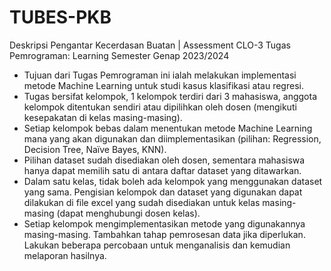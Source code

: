 # TUBES-PKB
Deskripsi
Pengantar Kecerdasan Buatan | Assessment CLO-3 Tugas Pemrograman: Learning
Semester Genap 2023/2024
- Tujuan dari Tugas Pemrograman ini ialah melakukan implementasi metode Machine Learning untuk studi kasus klasifikasi atau regresi.
- Tugas bersifat kelompok, 1 kelompok terdiri dari 3 mahasiswa, anggota kelompok ditentukan sendiri atau dipilihkan oleh dosen (mengikuti kesepakatan di kelas masing-masing).
- Setiap kelompok bebas dalam menentukan metode Machine Learning mana yang akan digunakan dan diimplementasikan (pilihan: Regression, Decision Tree, Naïve Bayes, KNN).
- Pilihan dataset sudah disediakan oleh dosen, sementara mahasiswa hanya dapat memilih satu di antara daftar dataset yang ditawarkan.
- Dalam satu kelas, tidak boleh ada kelompok yang menggunakan dataset yang sama. Pengisian kelompok dan dataset yang digunakan dapat dilakukan di file excel yang sudah disediakan untuk kelas masing-masing (dapat menghubungi dosen kelas).
- Setiap kelompok mengimplementasikan metode yang digunakannya masing-masing. Tambahkan tahap pemrosesan data jika diperlukan. Lakukan beberapa percobaan untuk menganalisis dan kemudian melaporan hasilnya.
